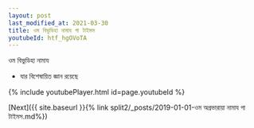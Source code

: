 ```yaml
---
layout: post
last_modified_at: 2021-03-30
title: ওম বিভুডিহা নামায গা টাইমস
youtubeId: htf_hgOVoTA
---
```

 
 
 ওম বিভুডিহা নামায  
 
 -  যার বিশেষায়িত জ্ঞান রয়েছে 
 
  
 
  
 
 
 
 
 
 


{% include youtubePlayer.html id=page.youtubeId %}
 
[Next]({{ site.baseurl }}{% link  split2/_posts/2019-01-01-ওম অগ্রভারায়া নামায গা টাইমস.md%})
 
